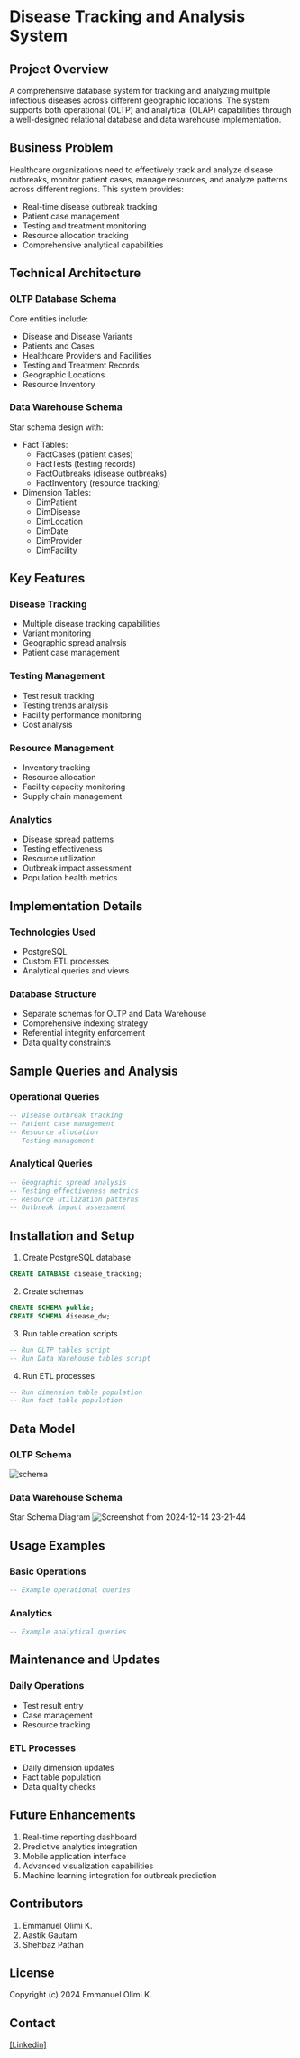 # Disease Tracking and Analysis System

## Project Overview
A comprehensive database system for tracking and analyzing multiple infectious diseases across different geographic locations. The system supports both operational (OLTP) and analytical (OLAP) capabilities through a well-designed relational database and data warehouse implementation.

## Business Problem
Healthcare organizations need to effectively track and analyze disease outbreaks, monitor patient cases, manage resources, and analyze patterns across different regions. This system provides:
- Real-time disease outbreak tracking
- Patient case management
- Testing and treatment monitoring
- Resource allocation tracking
- Comprehensive analytical capabilities

## Technical Architecture

### OLTP Database Schema
Core entities include:
- Disease and Disease Variants
- Patients and Cases
- Healthcare Providers and Facilities
- Testing and Treatment Records
- Geographic Locations
- Resource Inventory

### Data Warehouse Schema
Star schema design with:
- Fact Tables:
  - FactCases (patient cases)
  - FactTests (testing records)
  - FactOutbreaks (disease outbreaks)
  - FactInventory (resource tracking)
- Dimension Tables:
  - DimPatient
  - DimDisease
  - DimLocation
  - DimDate
  - DimProvider
  - DimFacility

## Key Features

### Disease Tracking
- Multiple disease tracking capabilities
- Variant monitoring
- Geographic spread analysis
- Patient case management

### Testing Management
- Test result tracking
- Testing trends analysis
- Facility performance monitoring
- Cost analysis

### Resource Management
- Inventory tracking
- Resource allocation
- Facility capacity monitoring
- Supply chain management

### Analytics
- Disease spread patterns
- Testing effectiveness
- Resource utilization
- Outbreak impact assessment
- Population health metrics

## Implementation Details

### Technologies Used
- PostgreSQL 
- Custom ETL processes
- Analytical queries and views

### Database Structure
- Separate schemas for OLTP and Data Warehouse
- Comprehensive indexing strategy
- Referential integrity enforcement
- Data quality constraints

## Sample Queries and Analysis

### Operational Queries
```sql
-- Disease outbreak tracking
-- Patient case management
-- Resource allocation
-- Testing management
```

### Analytical Queries
```sql
-- Geographic spread analysis
-- Testing effectiveness metrics
-- Resource utilization patterns
-- Outbreak impact assessment
```

## Installation and Setup

1. Create PostgreSQL database
```sql
CREATE DATABASE disease_tracking;
```

2. Create schemas
```sql
CREATE SCHEMA public;
CREATE SCHEMA disease_dw;
```

3. Run table creation scripts
```sql
-- Run OLTP tables script
-- Run Data Warehouse tables script
```

4. Run ETL processes
```sql
-- Run dimension table population
-- Run fact table population
```

## Data Model

### OLTP Schema

![schema](https://github.com/user-attachments/assets/1d142647-d446-4d22-b929-3f1e460e8c05)

### Data Warehouse Schema
 Star Schema Diagram
![Screenshot from 2024-12-14 23-21-44](https://github.com/user-attachments/assets/afc650e0-479b-4f35-8953-f53f467e2d7d)

## Usage Examples

### Basic Operations
```sql
-- Example operational queries
```

### Analytics
```sql
-- Example analytical queries
```

## Maintenance and Updates

### Daily Operations
- Test result entry
- Case management
- Resource tracking

### ETL Processes
- Daily dimension updates
- Fact table population
- Data quality checks

## Future Enhancements
1. Real-time reporting dashboard
2. Predictive analytics integration
3. Mobile application interface
4. Advanced visualization capabilities
5. Machine learning integration for outbreak prediction

## Contributors
1. Emmanuel Olimi K.
2. Aastik Gautam
3. Shehbaz Pathan 


## License
Copyright (c) 2024 Emmanuel Olimi K.

## Contact
[[Linkedin]](https://www.linkedin.com/in/olimiemma/)
